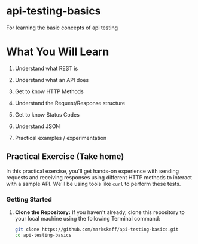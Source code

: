 # api-testing-basics
For learning the basic concepts of api testing

# What You Will Learn
1. Understand what REST is

2. Understand what an API does

3. Get to know HTTP Methods

4. Understand the Request/Response structure

5. Get to know Status Codes
   
6. Understand JSON

7. Practical examples / experimentation 

## Practical Exercise (Take home)

In this practical exercise, you'll get hands-on experience with sending requests and receiving responses using different HTTP methods to interact with a sample API. We'll be using tools like `curl` to perform these tests.

### Getting Started

1. **Clone the Repository:**
   If you haven't already, clone this repository to your local machine using the following Terminal command:

   ```sh
   git clone https://github.com/markskeff/api-testing-basics.git
   cd api-testing-basics
   
